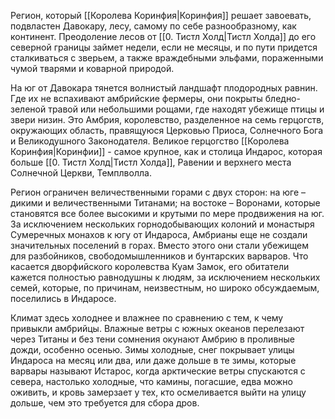 Регион, который [[Королева Коринфия|Коринфия]] решает завоевать, подвластен Давокару, лесу, самому по себе разнообразному, как континент. Преодоление лесов от [[0. Тистл Холд|Тистл Холда]] до его северной границы займет недели, если не месяцы, и по пути придется сталкиваться с зверьем, а также враждебными эльфами, пораженными чумой тварями и коварной природой.

На юг от Давокара тянется волнистый ландшафт плодородных равнин. Где их не вспахивают амбрийские фермеры, они покрыты бледно-зеленой травой или небольшими рощами, где находят убежище птицы и звери низин. Это Амбрия, королевство, разделенное на семь герцогств, окружающих область, правящуюся Церковью Приоса, Солнечного Бога и Великодушного Законодателя. Великое герцогство [[Королева Коринфия|Коринфии]] - самое крупное, как и столица Индарос, которая больше [[0. Тистл Холд|Тистл Холда]], Равении и верхнего места Солнечной Церкви, Темплволла.

Регион ограничен величественными горами с двух сторон: на юге – дикими и величественными Титанами; на востоке – Воронами, которые становятся все более высокими и крутыми по мере продвижения на юг. За исключением нескольких горнодобывающих колоний и монастыря Сумеречных монахов к югу от Индароса, Амбрианы еще не создали значительных поселений в горах. Вместо этого они стали убежищем для разбойников, свободомышленников и бунтарских варваров. Что касается дворфийского королевства Куам Замок, его обитатели кажется полностью равнодушны к людям, за исключением нескольких семей, которые, по причинам, неизвестным, но широко обсуждаемым, поселились в Индаросе.

Климат здесь холоднее и влажнее по сравнению с тем, к чему привыкли амбрийцы. Влажные ветры с южных океанов перелезают через Титаны и без тени сомнения окунают Амбрию в проливные дожди, особенно осенью. Зимы холодные, снег покрывает улицы Индароса на месяц или два, или даже дольше в те зимы, которые варвары называют Истарос, когда арктические ветры спускаются с севера, настолько холодные, что камины, погасшие, едва можно оживить, и кровь замерзает у тех, кто осмеливается выйти на улицу дольше, чем это требуется для сбора дров.
